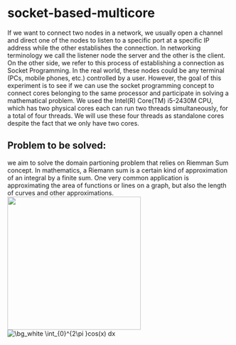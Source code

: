 # socket-based-multicore
If we want to connect two nodes in a network, we usually open a channel and direct one of the nodes to listen to a specific port at a specific IP address while the other establishes the connection.  In networking terminology we call the listener node the server and the other is the client. On the other side, we refer to this process of establishing a connection as Socket Programming. 
In the real world, these nodes could be any terminal (PCs, mobile phones, etc.) controlled by a user. However, the goal of this experiment is to see if we can use the socket programming concept to connect cores belonging to the same processor and participate in solving a mathematical problem. 
We used the Intel(R) Core(TM) i5-2430M CPU, which has two physical cores each can run two threads simultaneously, for a total of four threads. We will use these four threads as standalone cores despite the fact that we only  have two cores. 
##  Problem to be solved:
we aim to solve the domain partioning problem that relies on Riemman Sum concept. 
In mathematics, a Riemann sum is a certain kind of approximation of an integral by a finite sum. One very common application is approximating the area of functions or lines on a graph, but also the length of curves and other approximations. 
<img src="https://upload.wikimedia.org/wikipedia/commons/2/2a/Riemann_sum_convergence.png" width="300" height="300">
<img src="https://latex.codecogs.com/svg.image?\bg_white&space;\int_{0}^{2\pi&space;}cos(x)&space;dx" title="\bg_white \int_{0}^{2\pi }cos(x) dx" />
